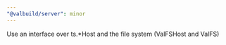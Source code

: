 ```yaml
---
"@valbuild/server": minor
---
```


Use an interface over ts.\*Host and the file system (ValFSHost and ValFS)
